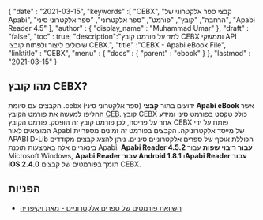 {
  "date" : "2021-03-15",
  "keywords" :[ "CEBX", "קבצי ספר אלקטרוני של Apabi", "הרחבה", "קובץ", "פורמט", "ספר אלקטרוני", "ספר אלקטרוני סיני", "Apabi Reader 4.5" ],
  "author" : {
    "display_name" : "Muhammad Umar"
},
  "draft" : "false",
  "toc" : true,
  "description":"למד על פורמט קובץ CEBX וממשקי API שיכולים ליצור ולפתוח קובצי CEBX.",
  "title" :"CEBX - Apabi eBook File",
  "linktitle" : "CEBX",
  "menu" : {
    "docs" : {
      "parent" : "ebook"
}
},
  "lastmod" : "2021-03-15"
}

## מהו קובץ CEBX?

הקבצים עם סיומת .cebx (ספר אלקטרוני סיני) ידועים בתור **קבצי Apabi eBook** אשר החליפו למעשה את פורמט הקובץ [CEB](/he/ebook/ceb/). קובץ CEBX כולל טקסט בפורמט סיני ומידע אחר על פריסה, לכן פורמט קובץ זה הופסק. פורמט הקובץ CEBX פותח על ידי המוציאים לאור Apabi של מייסד אלקטרוניקה. הקבצים בפורמט זה זמינים מספריית APABI D-Lib הכוללת אוסף של ספרים אלקטרוניים סיניים. ניתן להציג קבצים מקודדים בינאריים אלה באמצעות תוכנת Apabi. **Apabi Reader 4.5.2 עבור ריבוי שפות** עבור Microsoft Windows, **Apabi Reader עבור Android 1.8.1** ו**Apabi Reader עבור iOS 2.4.0** תומך בפורמטים של קבצים CEBX.

## הפניות

* [השוואת פורמטים של ספרים אלקטרוניים - מאת ויקיפדיה](https://en.wikipedia.org/wiki/Comparison_of_e-book_formats)

